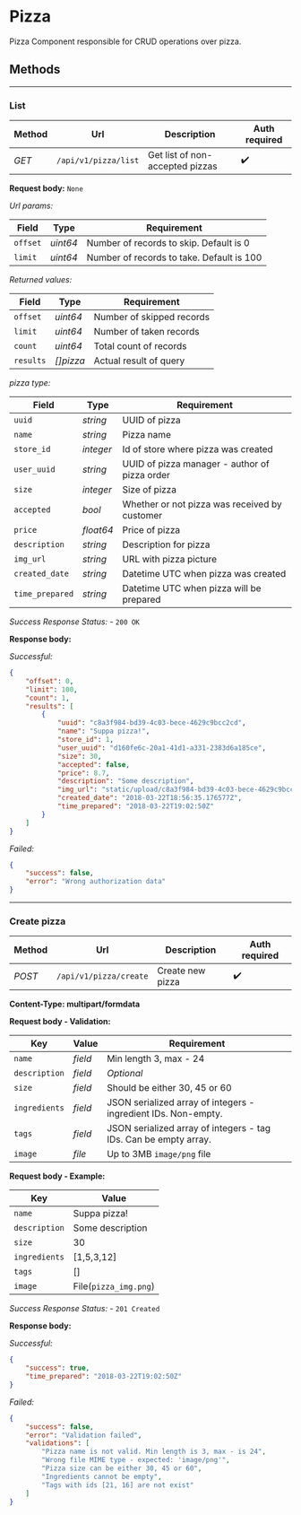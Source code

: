 # Pizza

Pizza Component responsible for CRUD operations over pizza.

## Methods

***

### List

| Method | Url | Description | Auth required |
| --- | --- | --- | --- |
| *GET* | `/api/v1/pizza/list` | Get list of non-accepted pizzas |  :heavy_check_mark: |

**Request body:** `None`

*Url params:*

| Field | Type | Requirement |
| --- | --- | --- |
| `offset` | *uint64* | Number of records to skip. Default is 0 |
| `limit` | *uint64* | Number of records to take. Default is 100 |


*Returned values:*

| Field | Type | Requirement |
| --- | --- | --- |
| `offset` | *uint64* | Number of skipped records  |
| `limit` | *uint64* | Number of taken records |
| `count` | *uint64* | Total count of records |
| `results` | *[]pizza* | Actual result of query |


*pizza type:*

| Field | Type | Requirement |
| --- | --- | --- |
| `uuid` | *string* | UUID of pizza  |
| `name` | *string* | Pizza name |
| `store_id` | *integer* | Id of store where pizza was created  |
| `user_uuid` | *string* | UUID of pizza manager - author of pizza order |
| `size` | *integer* | Size of pizza  |
| `accepted` | *bool* | Whether or not pizza was received by customer  |
| `price` | *float64* | Price of pizza |
| `description` | *string* | Description for pizza  |
| `img_url` | *string* | URL with pizza picture  |
| `created_date` | *string* | Datetime UTC when pizza was created |
| `time_prepared` | *string* | Datetime UTC when pizza will be prepared |

*Success Response Status:* - `200 OK`

**Response body:**

*Successful:*
```json
{
    "offset": 0,
    "limit": 100,
    "count": 1,
    "results": [
        {
            "uuid": "c8a3f984-bd39-4c03-bece-4629c9bcc2cd",
            "name": "Suppa pizza!",
            "store_id": 1,
            "user_uuid": "d160fe6c-20a1-41d1-a331-2383d6a185ce",
            "size": 30,
            "accepted": false,
            "price": 8.7,
            "description": "Some description",
            "img_url": "static/upload/c8a3f984-bd39-4c03-bece-4629c9bcc2cd_pizza.png",
            "created_date": "2018-03-22T18:56:35.176577Z",
            "time_prepared": "2018-03-22T19:02:50Z"
        }
    ]
}
```

*Failed:*
```json
{
    "success": false,
    "error": "Wrong authorization data"
}
```

***

### Create pizza

| Method | Url | Description | Auth required |
| --- | --- | --- | --- |
| *POST* | `/api/v1/pizza/create` | Create new pizza |  :heavy_check_mark: |


**Content-Type: multipart/formdata**

**Request body - Validation:**

| Key | Value | Requirement | 
| --- | --- | --- |
| `name` | *field* | Min length 3, max - 24 |
| `description` | *field* | _Optional_ |
| `size` | *field* | Should be either 30, 45 or 60 |
| `ingredients` | *field* | JSON serialized array of integers - ingredient IDs. Non-empty. |
| `tags` | *field* | JSON serialized array of integers - tag IDs. Can be empty array. |
| `image` | *file* | Up to 3MB `image/png` file |


**Request body - Example:**

| Key | Value |
| --- | --- |
| `name` | Suppa pizza! |
| `description` | Some description |
| `size` | 30 |
| `ingredients` | [1,5,3,12] |
| `tags` | [] |
| `image` | File(`pizza_img.png`) |


*Success Response Status:* - `201 Created`

**Response body:**

*Successful:*
```json
{
    "success": true,
    "time_prepared": "2018-03-22T19:02:50Z"
}
```

*Failed:*
```json
{
    "success": false,
    "error": "Validation failed",
    "validations": [
        "Pizza name is not valid. Min length is 3, max - is 24",
        "Wrong file MIME type - expected: 'image/png'",
        "Pizza size can be either 30, 45 or 60",
        "Ingredients cannot be empty",
        "Tags with ids [21, 16] are not exist"
    ]
}
```
